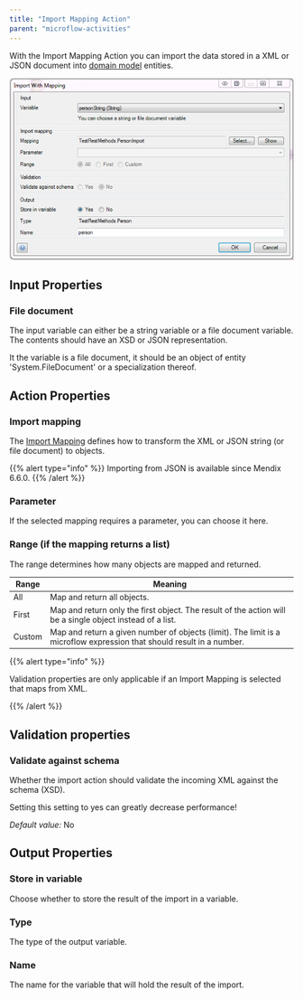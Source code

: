 ```yaml
---
title: "Import Mapping Action"
parent: "microflow-activities"
---
```



With the Import Mapping Action you can import the data stored in a XML or JSON document into [domain model](domain-model) entities.

![](attachments/19202813/19399018.png)

## Input Properties

### File document

The input variable can either be a string variable or a file document variable. The contents should have an XSD or JSON representation.

It the variable is a file document, it should be an object of entity 'System.FileDocument' or a specialization thereof.

## Action Properties

### Import mapping

The [Import Mapping](import-mappings) defines how to transform the XML or JSON string (or file document) to objects.

{{% alert type="info" %}}
Importing from JSON is available since Mendix 6.6.0.
{{% /alert %}}

### Parameter

If the selected mapping requires a parameter, you can choose it here.

### Range (if the mapping returns a list)

The range determines how many objects are mapped and returned.

| Range | Meaning |
| --- | --- |
| All | Map and return all objects. |
| First | Map and return only the first object. The result of the action will be a single object instead of a list. |
| Custom | Map and return a given number of objects (limit). The limit is a microflow expression that should result in a number. |

{{% alert type="info" %}}

Validation properties are only applicable if an Import Mapping is selected that maps from XML.

{{% /alert %}}

## Validation properties

### Validate against schema

Whether the import action should validate the incoming XML against the schema (XSD).

Setting this setting to yes can greatly decrease performance!

_Default value:_ No

## Output Properties

### Store in variable

Choose whether to store the result of the import in a variable.

### Type

The type of the output variable.

### Name

The name for the variable that will hold the result of the import.
